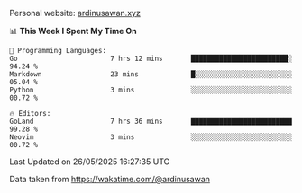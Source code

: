 Personal website: [ardinusawan.xyz](https://ardinusawan.xyz)

<!--START_SECTION:waka-->
📊 **This Week I Spent My Time On** 

```text
💬 Programming Languages: 
Go                       7 hrs 12 mins       ████████████████████████░   94.24 % 
Markdown                 23 mins             █░░░░░░░░░░░░░░░░░░░░░░░░   05.04 % 
Python                   3 mins              ░░░░░░░░░░░░░░░░░░░░░░░░░   00.72 % 

🔥 Editors: 
GoLand                   7 hrs 36 mins       █████████████████████████   99.28 % 
Neovim                   3 mins              ░░░░░░░░░░░░░░░░░░░░░░░░░   00.72 % 
```


 Last Updated on 26/05/2025 16:27:35 UTC
<!--END_SECTION:waka-->
Data taken from https://wakatime.com/@ardinusawan

